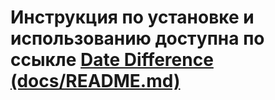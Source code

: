 # Инструкция по установке и использованию доступна по ссыкле [Date Difference (docs/README.md)](docs/README.md)
